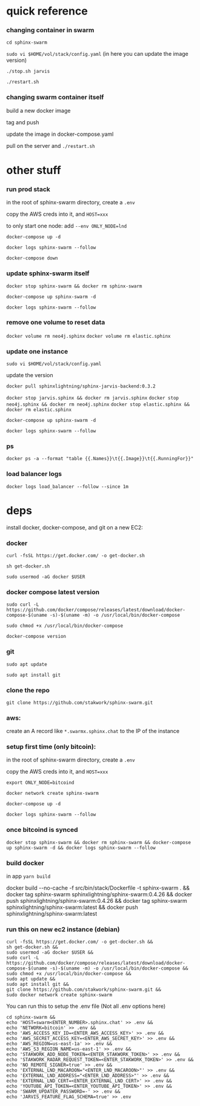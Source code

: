 # quick reference

### changing container in swarm

`cd sphinx-swarm`

`sudo vi $HOME/vol/stack/config.yaml` (in here you can update the image version)

`./stop.sh jarvis`

`./restart.sh`

### changing swarm container itself

build a new docker image

tag and push

update the image in docker-compose.yaml

pull on the server and `./restart.sh`

# other stuff

### run prod stack

in the root of sphinx-swarm directory, create a `.env`

copy the AWS creds into it, and `HOST=xxx`

to only start one node:
add `--env ONLY_NODE=lnd`

`docker-compose up -d`

`docker logs sphinx-swarm --follow`

`docker-compose down`

### update sphinx-swarm itself

`docker stop sphinx-swarm && docker rm sphinx-swarm`

`docker-compose up sphinx-swarm -d`

`docker logs sphinx-swarm --follow`

### remove one volume to reset data

`docker volume rm neo4j.sphinx`
`docker volume rm elastic.sphinx`

### update one instance

`sudo vi $HOME/vol/stack/config.yaml`

update the version

`docker pull sphinxlightning/sphinx-jarvis-backend:0.3.2`

`docker stop jarvis.sphinx && docker rm jarvis.sphinx`
`docker stop neo4j.sphinx && docker rm neo4j.sphinx`
`docker stop elastic.sphinx && docker rm elastic.sphinx`

`docker-compose up sphinx-swarm -d`

`docker logs sphinx-swarm --follow`

### ps

`docker ps -a --format "table {{.Names}}\t{{.Image}}\t{{.RunningFor}}"`

### load balancer logs

`docker logs load_balancer --follow --since 1m`

# deps

install docker, docker-compose, and git on a new EC2:

### docker

`curl -fsSL https://get.docker.com/ -o get-docker.sh`

`sh get-docker.sh`

`sudo usermod -aG docker $USER`

### docker compose latest version

`sudo curl -L https://github.com/docker/compose/releases/latest/download/docker-compose-$(uname -s)-$(uname -m) -o /usr/local/bin/docker-compose`

`sudo chmod +x /usr/local/bin/docker-compose`

`docker-compose version`

### git

`sudo apt update`

`sudo apt install git`

### clone the repo

`git clone https://github.com/stakwork/sphinx-swarm.git`

### aws:

create an A record like `*.swarmx.sphinx.chat` to the IP of the instance

### setup first time (only bitcoin):

in the root of sphinx-swarm directory, create a `.env`

copy the AWS creds into it, and `HOST=xxx`

`export ONLY_NODE=bitcoind`

`docker network create sphinx-swarm`

`docker-compose up -d`

`docker logs sphinx-swarm --follow`

### once bitcoind is synced

`docker stop sphinx-swarm && docker rm sphinx-swarm && docker-compose up sphinx-swarm -d && docker logs sphinx-swarm --follow`

### build docker

in app `yarn build`

docker build --no-cache -f src/bin/stack/Dockerfile -t sphinx-swarm . &&
docker tag sphinx-swarm sphinxlightning/sphinx-swarm:0.4.26 &&
docker push sphinxlightning/sphinx-swarm:0.4.26 &&
docker tag sphinx-swarm sphinxlightning/sphinx-swarm:latest &&
docker push sphinxlightning/sphinx-swarm:latest

### run this on new ec2 instance (debian)

```
curl -fsSL https://get.docker.com/ -o get-docker.sh &&
sh get-docker.sh &&
sudo usermod -aG docker $USER &&
sudo curl -L https://github.com/docker/compose/releases/latest/download/docker-compose-$(uname -s)-$(uname -m) -o /usr/local/bin/docker-compose &&
sudo chmod +x /usr/local/bin/docker-compose &&
sudo apt update &&
sudo apt install git &&
git clone https://github.com/stakwork/sphinx-swarm.git &&
sudo docker network create sphinx-swarm
```

You can run this to setup the .env file (Not all .env options here)

```
cd sphinx-swarm &&
echo 'HOST=swarm<ENTER_NUMBER>.sphinx.chat' >> .env &&
echo 'NETWORK=bitcoin' >> .env &&
echo 'AWS_ACCESS_KEY_ID=<ENTER_AWS_ACCESS_KEY>' >> .env &&
echo 'AWS_SECRET_ACCESS_KEY=<ENTER_AWS_SECRET_KEY>' >> .env &&
echo 'AWS_REGION=us-east-1a' >> .env &&
echo 'AWS_S3_REGION_NAME=us-east-1' >> .env &&
echo 'STAKWORK_ADD_NODE_TOKEN=<ENTER_STAKWORK_TOKEN>' >> .env &&
echo 'STAKWORK_RADAR_REQUEST_TOKEN=<ENTER_STAKWORK_TOKEN>' >> .env &&
echo 'NO_REMOTE_SIGNER=true' >> .env &&
echo 'EXTERNAL_LND_MACAROON="<ENTER_LND_MACAROON>"' >> .env &&
echo 'EXTERNAL_LND_ADDRESS="<ENTER_LND_ADDRESS>"' >> .env &&
echo 'EXTERNAL_LND_CERT=<ENTER_EXTERNAL_LND_CERT>' >> .env &&
echo 'YOUTUBE_API_TOKEN=<ENTER_YOUTUBE_API_TOKEN>' >> .env &&
echo 'SWARM_UPDATER_PASSWORD=-' >> .env &&
echo 'JARVIS_FEATURE_FLAG_SCHEMA=true' >> .env
```

